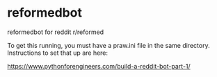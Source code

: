 # reformedbot
reformedbot for reddit r/reformed


To get this running, you must have a praw.ini file in the same directory. Instructions to set that up are here:

https://www.pythonforengineers.com/build-a-reddit-bot-part-1/

